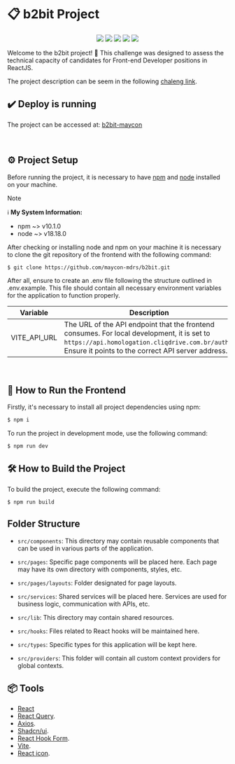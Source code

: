 # 📋 b2bit Project

<p align="center">
    <img src="https://img.shields.io/badge/React-20232A?style=for-the-badge&logo=react&logoColor=61DAFB" />
    <img src="https://img.shields.io/badge/typescript-%23007ACC.svg?style=for-the-badge&logo=typescript&logoColor=white" />
    <img src="https://img.shields.io/badge/Git-E34F26?style=for-the-badge&logo=git&logoColor=white" />
    <img src="https://img.shields.io/badge/Tailwind_CSS-38B2AC?style=for-the-badge&logo=tailwind-css&logoColor=white" />
    <img src="https://img.shields.io/badge/vite-purple?style=for-the-badge&logo=vite&logoColor=white" />
</p>


Welcome to the b2bit project! 🚀 This challenge was designed to assess the technical capacity of candidates for Front-end Developer positions in ReactJS.

The project description can be seem in the following [chaleng link](https://doc.clickup.com/3020915/p/h/2w63k-48543/4fbf8b7f844323d).

## ✔️ Deploy is running
The project can be accessed at: [b2bit-maycon](https://b2bit-maycon.netlify.app/)

<br />

## ⚙️ Project Setup

Before running the project, it is necessary to have [npm](https://www.npmjs.com/) and [node](https://nodejs.org/en) installed on your machine.

> [!note]
> ℹ️ **My System Information:**  
> - npm  ~> v10.1.0  
> - node ~> v18.18.0


After checking or installing node and npm on your machine it is necessary to clone the git repository of the frontend with the following command:

```bash
$ git clone https://github.com/maycon-mdrs/b2bit.git
```

After all, ensure to create an .env file following the structure outlined in .env.example. This file should contain all necessary environment variables for the application to function properly.


| Variable      | Description                                        |
|---------------|----------------------------------------------------|
| VITE_API_URL  | The URL of the API endpoint that the frontend consumes. For local development, it is set to `https://api.homologation.cliqdrive.com.br/auth/`. Ensure it points to the correct API server address. |

<br />

## 🚀 How to Run the Frontend

Firstly, it's necessary to install all project dependencies using npm:

```bash
$ npm i
```

To run the project in development mode, use the following command:

```bash
$ npm run dev
```


## 🛠️ How to Build the Project

To build the project, execute the following command:

```bash
$ npm run build
```

## Folder Structure

- `src/components`: This directory may contain reusable components that can be used in various parts of the application.

- `src/pages`: Specific page components will be placed here. Each page may have its own directory with components, styles, etc.

- `src/pages/layouts`: Folder designated for page layouts.

- `src/services`: Shared services will be placed here. Services are used for business logic, communication with APIs, etc.

- `src/lib`: This directory may contain shared resources.

- `src/hooks`: Files related to React hooks will be maintained here.

- `src/types`: Specific types for this application will be kept here.

- `src/providers`: This folder will contain all custom context providers for global contexts.

## 📦 Tools 

-   [React](https://react.dev/)
-   [React Query](https://tanstack.com/query/latest).
-   [Axios](https://axios-http.com/).
-   [Shadcn/ui](https://ui.shadcn.com/).
-   [React Hook Form](https://react-hook-form.com/).
-   [Vite](https://vitejs.dev/).
-   [React icon](https://react-icons.github.io/react-icons/).